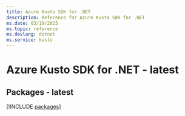 ```yaml
---
title: Azure Kusto SDK for .NET
description: Reference for Azure Kusto SDK for .NET
ms.date: 03/19/2025
ms.topic: reference
ms.devlang: dotnet
ms.service: kusto
---
```

# Azure Kusto SDK for .NET - latest
## Packages - latest
[!INCLUDE [packages](kusto-index.md)]